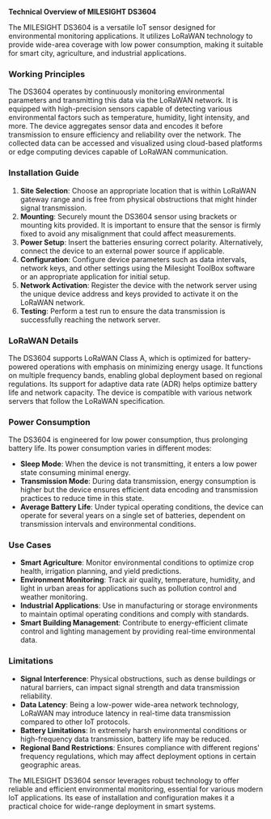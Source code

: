 **Technical Overview of MILESIGHT DS3604**

The MILESIGHT DS3604 is a versatile IoT sensor designed for environmental monitoring applications. It utilizes LoRaWAN technology to provide wide-area coverage with low power consumption, making it suitable for smart city, agriculture, and industrial applications.

### Working Principles
The DS3604 operates by continuously monitoring environmental parameters and transmitting this data via the LoRaWAN network. It is equipped with high-precision sensors capable of detecting various environmental factors such as temperature, humidity, light intensity, and more. The device aggregates sensor data and encodes it before transmission to ensure efficiency and reliability over the network. The collected data can be accessed and visualized using cloud-based platforms or edge computing devices capable of LoRaWAN communication.

### Installation Guide
1. **Site Selection**: Choose an appropriate location that is within LoRaWAN gateway range and is free from physical obstructions that might hinder signal transmission.
2. **Mounting**: Securely mount the DS3604 sensor using brackets or mounting kits provided. It is important to ensure that the sensor is firmly fixed to avoid any misalignment that could affect measurements.
3. **Power Setup**: Insert the batteries ensuring correct polarity. Alternatively, connect the device to an external power source if applicable.
4. **Configuration**: Configure device parameters such as data intervals, network keys, and other settings using the Milesight ToolBox software or an appropriate application for initial setup.
5. **Network Activation**: Register the device with the network server using the unique device address and keys provided to activate it on the LoRaWAN network.
6. **Testing**: Perform a test run to ensure the data transmission is successfully reaching the network server.

### LoRaWAN Details
The DS3604 supports LoRaWAN Class A, which is optimized for battery-powered operations with emphasis on minimizing energy usage. It functions on multiple frequency bands, enabling global deployment based on regional regulations. Its support for adaptive data rate (ADR) helps optimize battery life and network capacity. The device is compatible with various network servers that follow the LoRaWAN specification.

### Power Consumption
The DS3604 is engineered for low power consumption, thus prolonging battery life. Its power consumption varies in different modes:
- **Sleep Mode**: When the device is not transmitting, it enters a low power state consuming minimal energy.
- **Transmission Mode**: During data transmission, energy consumption is higher but the device ensures efficient data encoding and transmission practices to reduce time in this state.
- **Average Battery Life**: Under typical operating conditions, the device can operate for several years on a single set of batteries, dependent on transmission intervals and environmental conditions.

### Use Cases
- **Smart Agriculture**: Monitor environmental conditions to optimize crop health, irrigation planning, and yield predictions.
- **Environment Monitoring**: Track air quality, temperature, humidity, and light in urban areas for applications such as pollution control and weather monitoring.
- **Industrial Applications**: Use in manufacturing or storage environments to maintain optimal operating conditions and comply with standards.
- **Smart Building Management**: Contribute to energy-efficient climate control and lighting management by providing real-time environmental data.

### Limitations
- **Signal Interference**: Physical obstructions, such as dense buildings or natural barriers, can impact signal strength and data transmission reliability.
- **Data Latency**: Being a low-power wide-area network technology, LoRaWAN may introduce latency in real-time data transmission compared to other IoT protocols.
- **Battery Limitations**: In extremely harsh environmental conditions or high-frequency data transmission, battery life may be reduced.
- **Regional Band Restrictions**: Ensures compliance with different regions' frequency regulations, which may affect deployment options in certain geographic areas.

The MILESIGHT DS3604 sensor leverages robust technology to offer reliable and efficient environmental monitoring, essential for various modern IoT applications. Its ease of installation and configuration makes it a practical choice for wide-range deployment in smart systems.